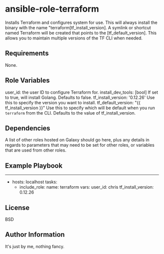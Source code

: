 ansible-role-terraform
=========

Installs Terraform and configures system for use.
This will always install the binary with the name "terraform[tf_install_version].
A symlink or shortcut named Terraform will be created that points to the [tf_default_version].
This allows you to maintain multiple versions of the TF CLI when needed.

Requirements
------------

None.

Role Variables
--------------

user_id: the user ID to configure Terraform for.
install_dev_tools: [bool] If set to true, will install Golang. Defaults to false.
tf_install_version: '0.12.26' Use this to specify the version you want to install.
tf_default_version: "{{ tf_install_version }}" Use this to specify which will be default when you run `terraform` from the CLI. Defaults to the value of tf_install_version.

Dependencies
------------

A list of other roles hosted on Galaxy should go here, plus any details in regards to parameters that may need to be set for other roles, or variables that are used from other roles.

Example Playbook
----------------

---
- hosts: localhost
  tasks:
    - include_role:
        name: terraform
      vars:
        user_id: chris
        tf_install_version: 0.12.26

License
-------

BSD

Author Information
------------------

It's just by me, nothing fancy.
